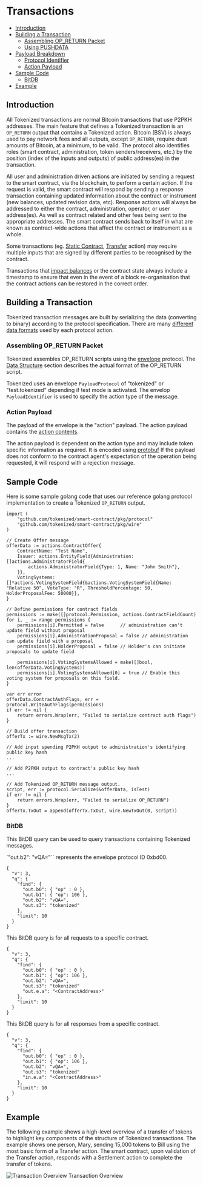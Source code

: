 # Transactions

- [Introduction](#introduction)
- [Building a Transaction](#building-transaction)
  - [Assembling OP_RETURN Packet](#assemble-opreturn)
  - [Using PUSHDATA](#using-pushdata)
- [Payload Breakdown](#payload-breakdown)
  - [Protocol Identifier](#protocol-identifier)
  - [Action Payload](#action-payload)
- [Sample Code](#sample-code)
  - [BitDB](#bitdb)
- [Example](#example)

<a name="introduction"></a>

## Introduction

All Tokenized transactions are normal Bitcoin transactions that use P2PKH addresses. The main feature that defines a Tokenized transaction is an `OP_RETURN` output that contains a Tokenized action. Bitcoin (BSV) is always used to pay network fees and all outputs, except `OP_RETURN`, require dust amounts of Bitcoin, at a minimum, to be valid. The protocol also identifies roles (smart contract, administration, token senders/receivers, etc.) by the position (index of the inputs and outputs) of public address(es) in the transaction.

All user and administration driven actions are initiated by sending a request to the smart contract, via the blockchain, to perform a certain action. If the request is valid, the smart contract will respond by sending a response transaction containing updated information about the contract or instrument (new balances, updated revision data, etc). Response actions will always be addressed to either the contract, administration, operator, or user address(es). As well as contract related and other fees being sent to the appropriate addresses. The smart contract sends back to itself in what are known as contract-wide actions that affect the contract or instrument as a whole.

Some transactions (eg. [Static Contract](../protocol/actions#static-contracts), [Transfer](../protocol/actions#action-transfer) action) may require multiple inputs that are signed by different parties to be recognised by the contract.

Transactions that [impact balances](../concepts/tokens#token-balances) or the contract state always include a timestamp to ensure that even in the event of a block re-organisation that the contract actions can be restored in the correct order.

<a name="building-transaction"></a>

## Building a Transaction

Tokenized transaction messages are built by serializing the data (converting to binary) according to the protocol specification. There are many [different data formats](../protocol/actions#field-types) used by each protocol action.

<a name="assemble-opreturn"></a>

### Assembling OP_RETURN Packet

Tokenized assembles OP_RETURN scripts using the [envelope](https://github.com/tokenized/envelope) protocol. The [Data Structure](https://github.com/tokenized/envelope#data-structure) section describes the actual format of the OP_RETURN script.

Tokenized uses an envelope `PayloadProtocol` of "tokenized" or "test.tokenized" depending if test mode is activated. The envelop `PayloadIdentifier` is used to specify the action type of the message.

<a name="action-payload"></a>

### Action Payload

The payload of the envelope is the "action" payload. The action payload contains the [action contents](../protocol/actions#all-actions).

The action payload is dependent on the action type and may include token specific information as required. It is encoded using [protobuf](https://developers.google.com/protocol-buffers/) If the payload does not conform to the contract agent's expectation of the operation being requested, it will respond with a rejection message.

<a name="sample-code"></a>

## Sample Code

Here is some sample golang code that uses our reference golang protocol implementation to create a Tokenized `OP_RETURN` output.

```
import (
	"github.com/tokenized/smart-contract/pkg/protocol"
	"github.com/tokenized/smart-contract/pkg/wire"
)

// Create Offer message
offerData := actions.ContractOffer{
	ContractName: "Test Name",
	Issuer: actions.EntityField{Administration: []actions.AdministratorField{
		actions.AdministratorField{Type: 1, Name: "John Smith"},
	}},
	VotingSystems: []*actions.VotingSystemField{&actions.VotingSystemField{Name: "Relative 50", VoteType: "R", ThresholdPercentage: 50, HolderProposalFee: 50000}},
}

// Define permissions for contract fields
permissions := make([]protocol.Permission, actions.ContractFieldCount)
for i, _ := range permissions {
	permissions[i].Permitted = false      // administration can't update field without proposal
	permissions[i].AdministrationProposal = false // administration can update field with a proposal
	permissions[i].HolderProposal = false // Holder's can initiate proposals to update field

	permissions[i].VotingSystemsAllowed = make([]bool, len(offerData.VotingSystems))
	permissions[i].VotingSystemsAllowed[0] = true // Enable this voting system for proposals on this field.
}

var err error
offerData.ContractAuthFlags, err = protocol.WriteAuthFlags(permissions)
if err != nil {
	return errors.Wrap(err, "Failed to serialize contract auth flags")
}

// Build offer transaction
offerTx := wire.NewMsgTx(2)

// Add input spending P2PKH output to administration's identifying public key hash
...

// Add P2PKH output to contract's public key hash
...

// Add Tokenized OP_RETURN message output.
script, err := protocol.Serialize(&offerData, isTest)
if err != nil {
	return errors.Wrap(err, "Failed to serialize OP_RETURN")
}
offerTx.TxOut = append(offerTx.TxOut, wire.NewTxOut(0, script))
```

<a name="bitdb"></a>

### BitDB

This BitDB query can be used to query transactions containing Tokenized messages.

`"out.b2": "vQA="`` represents the envelope protocol ID 0xbd00.

```
{
  "v": 3,
  "q": {
    "find": {
      "out.b0": { "op" : 0 },
      "out.b1": { "op": 106 },
      "out.b2": "vQA=",
      "out.s3": "tokenized"
    },
    "limit": 10
  }
}
```

This BitDB query is for all requests to a specific contract.

```
{
  "v": 3,
  "q": {
    "find": {
      "out.b0": { "op" : 0 },
      "out.b1": { "op": 106 },
      "out.b2": "vQA=",
      "out.s3": "tokenized"
      "out.e.a": "<ContractAddress>"
    },
    "limit": 10
  }
}
```

This BitDB query is for all responses from a specific contract.

```
{
  "v": 3,
  "q": {
    "find": {
      "out.b0": { "op" : 0 },
      "out.b1": { "op": 106 },
      "out.b2": "vQA=",
      "out.s3": "tokenized"
      "in.e.a": "<ContractAddress>"
    },
    "limit": 10
  }
}
```

<a name="example"></a>

## Example

The following example shows a high-level overview of a transfer of tokens to highlight key components of the structure of Tokenized transactions. The example shows one person, Mary, sending 15,000 tokens to Bill using the most basic form of a Transfer action. The smart contract, upon validation of the Transfer action, responds with a Settlement action to complete the transfer of tokens.

![Transaction Overview](https://raw.githubusercontent.com/tokenized/docs/master/images/transactions-overview.svg?sanitize=true)
<span name="image-label">Transaction Overview</span>
